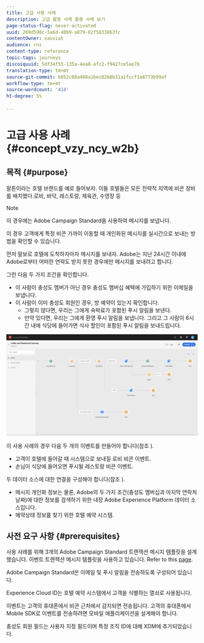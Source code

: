 ```yaml
---
title: 고급 사용 사례
description: 고급 활용 사례 활용 사례 보기
page-status-flag: never-activated
uuid: 269d590c-5a6d-40b9-a879-02f5033863fc
contentOwner: sauviat
audience: rns
content-type: reference
topic-tags: journeys
discoiquuid: 5df34f55-135a-4ea8-afc2-f9427ce5ae7b
translation-type: tm+mt
source-git-commit: b852c08a488a1bec02b8b31a1fccf1a8773b99af
workflow-type: tm+mt
source-wordcount: '414'
ht-degree: 5%

---
```



# 고급 사용 사례{#concept_vzy_ncy_w2b}

## 목적 {#purpose}

말튼이라는 호텔 브랜드를 예로 들어보자. 이들 호텔들은 모든 전략적 지역에 비콘 장비를 배치했다.로비, 바닥, 레스토랑, 체육관, 수영장 등

>[!NOTE]
>
>이 경우에는 Adobe Campaign Standard을 사용하여 메시지를 보냅니다.

이 경우 고객에게 특정 비콘 가까이 이동할 때 개인화된 메시지를 실시간으로 보내는 방법을 확인할 수 있습니다.

먼저 말보로 호텔에 도착하자마자 메시지를 보내자. Adobe는 지난 24시간 이내에 Adobe로부터 어떠한 연락도 받지 못한 경우에만 메시지를 보내려고 합니다.

그런 다음 두 가지 조건을 확인합니다.

* 이 사람이 충성도 멤버가 아닌 경우 충성도 멤버십 혜택에 가입하기 위한 이메일을 보냅니다.
* 이 사람이 이미 충성도 회원인 경우, 방 예약이 있는지 확인합니다.
   * 그렇지 않다면, 우리는 그에게 숙박료가 포함된 푸시 알림을 보낸다.
   * 만약 있다면, 우리는 그에게 환영 푸시 알림을 보냅니다. 그리고 그 사람이 6시간 내에 식당에 들어가면 식사 할인이 포함된 푸시 알림을 보내드립니다.

![](../assets/journeyuc2_29.png)

이 사용 사례의 경우 다음 두 개의 이벤트를 만들어야 합니다(참조 [](../usecase/configuring-the-events.md)).

* 고객이 호텔에 들어갈 때 시스템으로 보내질 로비 비콘 이벤트.
* 손님이 식당에 들어오면 푸시될 레스토랑 비콘 이벤트.

두 데이터 소스에 대한 연결을 구성해야 합니다(참조 [](../usecase/configuring-the-data-sources.md)).

* 메시지 개인화 정보는 물론, Adobe의 두 가지 조건(충성도 멤버십과 마지막 연락처 날짜)에 대한 정보를 검색하기 위한 내장 Adobe Experience Platform 데이터 소스입니다.
* 예약상태 정보를 찾기 위한 호텔 예약 시스템.

## 사전 요구 사항 {#prerequisites}

사용 사례를 위해 3개의 Adobe Campaign Standard 트랜잭션 메시지 템플릿을 설계했습니다. 이벤트 트랜잭션 메시지 템플릿을 사용하고 있습니다. Refer to this [page](https://docs.adobe.com/content/help/ko-KR/campaign-standard/using/communication-channels/transactional-messaging/about-transactional-messaging.html).

Adobe Campaign Standard은 이메일 및 푸시 알림을 전송하도록 구성되어 있습니다.

Experience Cloud ID는 호텔 예약 시스템에서 고객을 식별하는 열쇠로 사용됩니다.

이벤트는 고객의 휴대폰에서 비콘 근처에서 감지되면 전송됩니다. 고객의 휴대폰에서 Mobile SDK로 이벤트를 전송하려면 모바일 애플리케이션을 설계해야 합니다.

충성도 회원 필드는 사용자 지정 필드이며 특정 조직 ID에 대해 XDM에 추가되었습니다.

